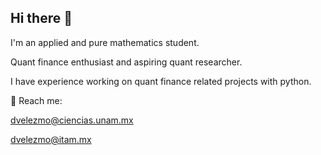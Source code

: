 ## Hi there 👋
I'm an applied and pure mathematics student. 

Quant finance enthusiast and aspiring quant researcher.

I have experience working on quant finance related projects with python.

📨 Reach me: 

dvelezmo@ciencias.unam.mx

dvelezmo@itam.mx

